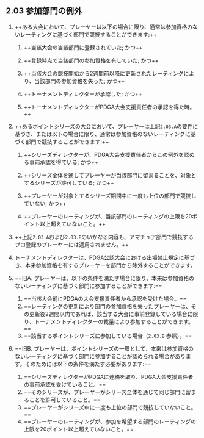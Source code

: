 ## 2.03 参加部門の例外

1. ++ある大会において、プレーヤーは以下の場合に限り、通常は参加資格のないレーティングに基づく部門で競技することができます:++

	1. ++当該大会の当該部門に登録されていた; かつ++

	1. ++登録時点で当該部門の参加資格を有していた; かつ++

	1. ++当該大会の競技開始から2週間前以降に更新されたレーティングにより、当該部門の参加資格を失った; かつ++

	1. ++トーナメントディレクターが承認した; かつ++

	1. ++トーナメントディレクターがPDGA大会支援責任者の承認を得た時。++

1. ++あるポイントシリーズの大会において、プレーヤーは上記`2.03.A`の要件に基づき、または以下の場合に限り、通常は参加資格のないレーティングに基づく部門で競技することができます:++

	1. ++シリーズディレクターが、PDGA大会支援責任者からこの例外を認める事前承認を得ている; かつ++

	1. ++シリーズ全体を通してプレーヤーが当該部門に留まることを、対象とするシリーズが許可している; かつ++

	1. ++プレーヤーが対象とするシリーズ期間中に一度も上位の部門で競技していない; かつ++

	1. ++プレーヤーのレーティングが、当該部門のレーティングの上限を20ポイント以上超えていないこと。++

1. ++上記`2.03.A`および`2.03.B`のいかなる内容も、アマチュア部門で競技するプロ登録のプレーヤーには適用されません。++

1. トーナメントディレクターは、[PDGA公認大会における出場禁止規定](https://www.pdga.com/policies/banning-player-pdga-sanctioned-event)に基づき、本来参加資格を有するプレーヤーを部門から除外することができます。

1. ==旧A. プレーヤーは、以下の条件を満たす場合に限り、本来は参加資格のないレーティングに基づく部門に参加することができます:==

	1. ==当該大会前にPDGAの大会支援責任者から承認を受けた場合。==
	1. ==レーティングの更新により部門の参加資格を失ったプレーヤーは、その更新後2週間以内であれば、該当する大会に事前登録している場合に限り、トーナメントディレクターの裁量により参加することができます。==
	1. ==該当するポイントシリーズに参加している場合（`2.03.B` 参照）。==

1. ==旧B. プレーヤーは、ポイントシリーズの一環として、本来は参加資格のないレーティングに基づく部門に参加することが認められる場合があります。そのためには以下の条件を満たす必要があります:==

	1. ==シリーズディレクターがPDGAに連絡を取り、PDGA大会支援責任者の事前承認を受けていること。==
	2. ==そのシリーズが、プレーヤーがシリーズ全体を通じて同じ部門に留まることを許可していること。==
	3. ==プレーヤーがシリーズ中に一度も上位の部門で競技していないこと。==
	4. ==プレーヤーのレーティングが、参加を希望する部門のレーティングの上限を20ポイント以上超えていないこと。==
